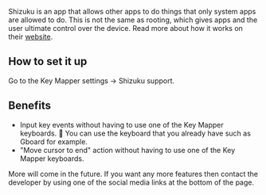 Shizuku is an app that allows other apps to do things that only system apps are allowed to do. This is not the same as rooting, which gives apps and the user ultimate control over the device. Read more about how it works on their [website](https://shizuku.rikka.app/introduction).

## How to set it up
Go to the Key Mapper settings -> Shizuku support.

## Benefits

- Input key events without having to use one of the Key Mapper keyboards. 🥳 You can use the keyboard that you already have such as Gboard for example.
- "Move cursor to end" action without having to use one of the Key Mapper keyboards.

More will come in the future. If you want any more features then contact the developer by using one of the social media links at the bottom of the page.

